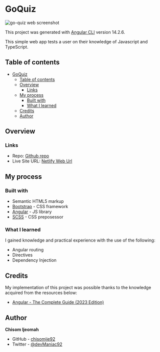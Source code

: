 # GoQuiz
![go-quiz web screenshot](https://user-images.githubusercontent.com/68636386/211062932-37e6d5f5-f008-457f-8c7b-2cc07bb3bc04.png)

This project was generated with [Angular CLI](https://github.com/angular/angular-cli) version 14.2.6.

This simple web app tests a user on their knowledge of Javascript and TypeScript.

## Table of contents

- [GoQuiz](#go-quiz)
  - [Table of contents](#table-of-contents)
  - [Overview](#overview)
    - [Links](#links)
  - [My process](#my-process)
    - [Built with](#built-with)
    - [What I learned](#what-i-learned)
  - [Credits](#credits)
  - [Author](#author)

## Overview

### Links

- Repo: [Github repo](https://github.com/chisomije92/go-quiz)
- Live Site URL: [Netlify Web Url](https://goquize.netlify.app/)


## My process

### Built with

- Semantic HTML5 markup
- [Bootstrap](https://getbootstrap.com/) - CSS framework
- [Angular](https://angular.io/) - JS library
- [SCSS](https://sass-lang.com/) - CSS preposessor


### What I learned

I gained knowledge and practical experience with the use of the following:

- Angular routing
- Directives
- Dependency Injection


## Credits

My implementation of this project was possible thanks to the knowledge acquired from the resources below:

- [Angular - The Complete Guide (2023 Edition)](https://www.udemy.com/course/the-complete-guide-to-angular-2/)


## Author

**Chisom Ijeomah**

- GitHub - [chisomije92](https://github.com/chisomije92)
- Twitter - [@devManiac92](https://www.twitter.com/@devManiac92)
